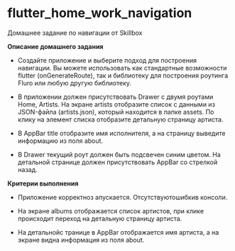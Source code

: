 # flutter_home_work_navigation
Домашнее задание по навигации от Skillbox

**Описание домашнего задания**

- Создайте приложение и выберите подход для построения навигации. Вы можете использовать как стандартные возможности flutter (onGenerateRoute), так и библиотеку для построения роутинга Fluro или любую другую библиотеку.

- В приложении должен присутствовать Drawer с двумя роутами Home, Artists. На экране artists отобразите список c данными из JSON-файла (artists.json), который находится в папке assets. По клику на элемент списка отобразите детальную страницу артиста. 

- В AppBar title отобразите имя исполнителя, а на страницу выведите информацию из поля about.

- В Drawer текущий роут должен быть подсвечен синим цветом. На детальной странице должен присутствовать AppBar со стрелкой назад.

**Критерии выполнения**

- Приложение корректноз апускается. Отсутствуютошибкив консоли.

- На экране albums отображается список артистов, при клике происходит переход на детальную страницу артиста.

- На детальнойс транице в AppBar отображается имя артиста, а на экране видна информация из поля about.